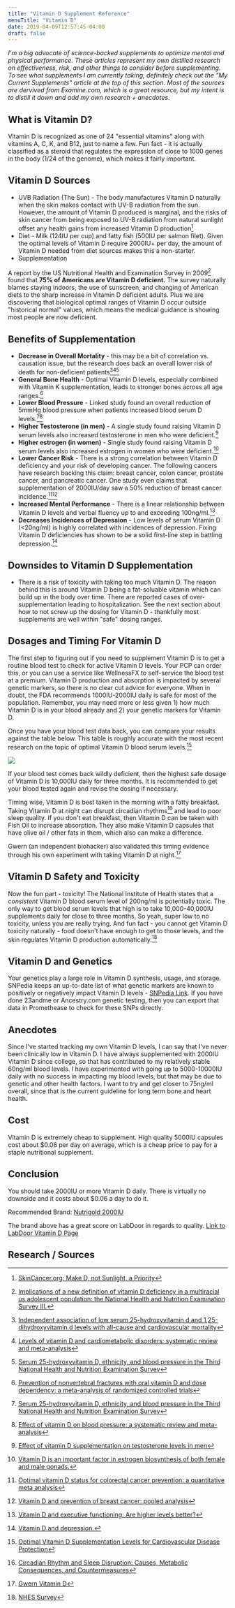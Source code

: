 ```yaml
---
title: "Vitamin D Supplement Reference"
menuTitle: "Vitamin D"
date: 2019-04-09T12:57:45-04:00
draft: false
---
```


_I'm a big advocate of science-backed supplements to optimize mental and physical performance. These articles represent my own distilled research on effectiveness, risk, and other things to consider before supplementing. To see what supplements I am currently taking, definitely check out the "My Current Supplements" article at the top of this section. Most of the sources are dervived from Examine.com, which is a great resource, but my intent is to distill it down and add my own research + anecdotes._

## What is Vitamin D?

Vitamin D is recognized as one of 24 "essential vitamins" along with vitamins A, C, K, and B12, just to name a few. Fun fact - it is actually classified as a steroid that regulates the expression of close to 1000 genes in the body (1/24 of the genome), which makes it fairly important. 

## Vitamin D Sources

* UVB Radiation (The Sun) - The body manufactures Vitamin D naturally when the skin makes contact with UV-B radiation from the sun. However, the amount of Vitamin D produced is marginal, and the risks of skin cancer from being exposed to UV-B radiation from natural sunlight offset any health gains from increased Vitamin D production[^1]
* Diet - Milk (124IU per cup) and fatty fish (500IU per salmon filet). Given the optimal levels of Vitamin D require 2000IU+ per day, the amount of Vitamin D needed from diet sources makes this a non-starter. 
* Supplementation

A report by the US Nutritional Health and Examination Survey in 2009[^15] found that **75% of Americans are Vitamin D deficient.** The survey naturally blames staying indoors, the use of sunscreen, and changing of American diets to the sharp increase in Vitamin D deficient adults. Plus we are discovering that biological optimal ranges of Vitamin D occur outside "historical normal" values, which means the medical guidance is showing most people are now deficient. 

## Benefits of Supplementation

* **Decrease in Overall Mortality** - this may be a bit of correlation vs. causation issue, but the research does back an overall lower risk of death for non-deficient patients[^2][^3][^4]
* **General Bone Health** - Optimal Vitamin D levels, especially combined with Vitamin K supplementation, leads to stronger bones across all age ranges.[^7]
* **Lower Blood Pressure** - Linked study found an overall reduction of 5mmHg blood pressure when patients increased blood serum D levels.[^4][^5]
* **Higher Testosterone (in men)** - A single study found raising Vitamin D serum levels also increased testosterone in men who were deficient.[^6]
* **Higher estrogen (in women)** -  Single study found raising Vitamin D serum levels also increased estrogen in women who were deficient.[^10]
* **Lower Cancer Risk** - There is a strong correlation between Vitamin D deficiency and your risk of developing cancer. The following cancers have research backing this claim: breast cancer, colon cancer, prostate cancer, and pancreatic cancer. One study even claims that supplementation of 2000IU/day saw a 50% reduction of breast cancer incidence.[^8][^9]
* **Increased Mental Performance** - There is a linear relationship between Vitamin D levels and verbal fluency up to and exceeding 100ng/ml.[^14]
* **Decreases Incidences of Depression** - Low levels of serum Vitamin D (<20ng/ml) is highly correlated with incidences of depression. Fixing Vitamin D deficiencies has shown to be a solid first-line step in battling depression.[^16]

## Downsides to Vitamin D Supplementation

* There is a risk of toxicity with taking too much Vitamin D. The reason behind this is around Vitamin D being a fat-soluable vitamin which can build up in the body over time. There are reported cases of over-supplementation leading to hospitalization. See the next section about how to not screw up the dosing for Vitamin D - thankfully most supplements are well within "safe" dosing ranges. 

## Dosages and Timing For Vitamin D

The first step to figuring out if you need to supplement Vitamin D is to get a routine blood test to check for active Vitamin D levels. Your PCP can order this, or you can use a service like WellnessFX to self-service the blood test at a premium. Vitamin D production and absorption is impacted by several genetic markers, so there is no clear cut advice for everyone. When in doubt, the FDA recommends 1000IU-2000IU daily is safe for most of the population. Remember, you may need more or less given 1) how much Vitamin D is in your blood already and 2) your genetic markers for Vitamin D. 

Once you have your blood test data back, you can compare your results against the table below. This table is roughly accurate with the most recent research on the topic of optimal Vitamin D blood serum levels.[^17]

![](/vitamin-d-levels-chart-25-hydroxy-d-optimal-deficient-cancer-excess-ng-ml_oa448e.gif)

If your blood test comes back wildly deficient, then the highest safe dosage of Vitamin D is 10,000IU daily for three months. It is recommended to get your blood tested again and revise the dosing if necessary. 

Timing wise, Vitamin D is best taken in the morning with a fatty breakfast. Taking Vitamin D at night can disrupt circadian rhythms[^18] and lead to poor sleep quality. If you don't eat breakfast, then Vitamin D can be taken with Fish Oil to increase absorption. They also make Vitamin D capsules that have olive oil / other fats in them, which also can make a difference. 

Gwern (an independent biohacker) also validated this timing evidence through his own experiment with taking Vitamin D at night.[^12]


## Vitamin D Safety and Toxicity

Now the fun part - toxicity! The National Institute of Health states that a _consistent_ Vitamin D blood serum level of 200ng/ml is potentially toxic. The only way to get blood serum levels that high is to take 10,000-40,000IU supplements daily for close to three months. So yeah, super low to no toxicity, unless you are really trying. And fun fact - you cannot get Vitamin D toxicity naturally - food doesn't have enough to get to those levels, and the skin regulates Vitamin D production automatically.[^13]

## Vitamin D and Genetics

Your genetics play a large role in Vitamin D synthesis, usage, and storage. SNPedia keeps an up-to-date list of what genetic markers are known to positively or negatively impact Vitamin D levels - [SNPedia Link](https://www.snpedia.com/index.php/Vitamin_D_Insufficiency). If you have done 23andme or Ancestry.com genetic testing, then you can export that data in Promethease to check for these SNPs directly. 

## Anecdotes

Since I've started tracking my own Vitamin D levels, I can say that I've never been clinically low in Vitamin D. I have always supplemented with 2000IU Vitamin D since college, so that has contributed to my relatively stable 60ng/ml blood levels. I have experimented with going up to 5000-10000IU daily with no success in impacting my blood levels, but that may be due to genetic and other health factors. I want to try and get closer to 75ng/ml overall, since that is the current guideline for long term bone and heart health. 

## Cost 

Vitamin D is extremely cheap to supplement. High quality 5000IU capsules cost about $0.06 per day on average, which is a cheap price to pay for a staple nutritional supplement. 

## Conclusion

You should take 2000IU or more Vitamin D daily. There is virtually no downside and it costs about $0.06 a day to do it. 

Recommended Brand: [Nutrigold 2000IU](https://www.amazon.com/dp/B005G73N3I/ref=emc_b_5_t)

The brand above has a great score on LabDoor in regards to quality. [Link to LabDoor Vitamin D Page](https://labdoor.com/rankings/vitamin-d/quality)



## Research / Sources

[^1]: [SkinCancer.org: Make D, not Sunlight, a Priority](https://www.skincancer.org/healthy-lifestyle/vitamin-d/make-vitamin-d-not-uv-a-priority)

[^2]: [Independent association of low serum 25-hydroxyvitamin d and 1,25-dihydroxyvitamin d levels with all-cause and cardiovascular mortality](http://www.ncbi.nlm.nih.gov/pubmed/18574092)

[^3]: [Levels of vitamin D and cardiometabolic disorders: systematic review and meta-analysis](http://www.ncbi.nlm.nih.gov/pubmed/20031348)

[^4]: [Serum 25-hydroxyvitamin D, ethnicity, and blood pressure in the Third National Health and Nutrition Examination Survey](http://www.ncbi.nlm.nih.gov/pubmed/17586404)

[^5]: [Effect of vitamin D on blood pressure: a systematic review and meta-analysis](http://www.ncbi.nlm.nih.gov/pubmed/19587609)

[^6]: [Effect of vitamin D supplementation on testosterone levels in men](http://www.ncbi.nlm.nih.gov/pubmed/21154195)

[^7]: [Prevention of nonvertebral fractures with oral vitamin D and dose dependency: a meta-analysis of randomized controlled trials](http://www.ncbi.nlm.nih.gov/pubmed/19307517)

[^8]: [Optimal vitamin D status for colorectal cancer prevention: a quantitative meta analysis](http://www.ncbi.nlm.nih.gov/pubmed/17296473)

[^9]: [Vitamin D and prevention of breast cancer: pooled analysis](http://www.ncbi.nlm.nih.gov/pubmed/17368188)

[^10]: [Vitamin D is an important factor in estrogen biosynthesis of both female and male gonads.](http://www.ncbi.nlm.nih.gov/pubmed/10746634)

[^11]: [Taking vitamin D with the largest meal improves absorption and results in higher serum levels of 25-hydroxyvitamin D.](http://www.ncbi.nlm.nih.gov/pubmed/20200983)

[^12]: [Gwern Vitamin D](http://www.gwern.net/Zeo#vitamin-d-at-morn-helps)

[^13]: [NHES Survey](http://www.scientificamerican.com/article/vitamin-d-deficiency-united-states/)

[^14]: [Vitamin D and executive functioning: Are higher levels better?](http://www.ncbi.nlm.nih.gov/pubmed/26708262)

[^15]: [Implications of a new definition of vitamin D deficiency in a multiracial us adolescent population: the National Health and Nutrition Examination Survey III.](https://www.ncbi.nlm.nih.gov/pubmed/19255005)

[^16]: [Vitamin D and depression.](https://www.ncbi.nlm.nih.gov/pubmed/27750060)

[^17]: [Optimal Vitamin D Supplementation Levels for Cardiovascular Disease Protection](https://www.hindawi.com/journals/dm/2015/864370/abs/)

[^18]: [Circadian Rhythm and Sleep Disruption: Causes, Metabolic Consequences, and Countermeasures](https://academic.oup.com/edrv/article/37/6/584/2691715)